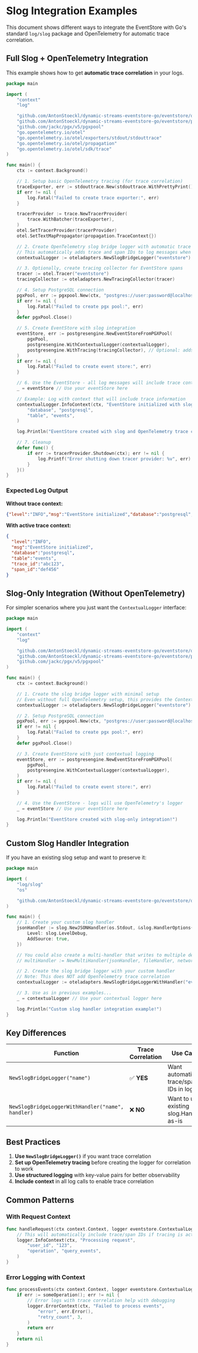 # Slog Integration Examples

This document shows different ways to integrate the EventStore with Go's standard `log/slog` package and OpenTelemetry for automatic trace correlation.

## Full Slog + OpenTelemetry Integration

This example shows how to get **automatic trace correlation** in your logs.

```go
package main

import (
	"context"
	"log"

	"github.com/AntonStoeckl/dynamic-streams-eventstore-go/eventstore/oteladapters"
	"github.com/AntonStoeckl/dynamic-streams-eventstore-go/eventstore/postgresengine"
	"github.com/jackc/pgx/v5/pgxpool"
	"go.opentelemetry.io/otel"
	"go.opentelemetry.io/otel/exporters/stdout/stdouttrace"
	"go.opentelemetry.io/otel/propagation"
	"go.opentelemetry.io/otel/sdk/trace"
)

func main() {
	ctx := context.Background()

	// 1. Setup basic OpenTelemetry tracing (for trace correlation)
	traceExporter, err := stdouttrace.New(stdouttrace.WithPrettyPrint())
	if err != nil {
		log.Fatal("Failed to create trace exporter:", err)
	}

	tracerProvider := trace.NewTracerProvider(
		trace.WithBatcher(traceExporter),
	)
	otel.SetTracerProvider(tracerProvider)
	otel.SetTextMapPropagator(propagation.TraceContext{})

	// 2. Create OpenTelemetry slog bridge logger with automatic trace correlation
	// This automatically adds trace and span IDs to log messages when tracing is active
	contextualLogger := oteladapters.NewSlogBridgeLogger("eventstore")

	// 3. Optionally, create tracing collector for EventStore spans
	tracer := otel.Tracer("eventstore")
	tracingCollector := oteladapters.NewTracingCollector(tracer)

	// 4. Setup PostgreSQL connection
	pgxPool, err := pgxpool.New(ctx, "postgres://user:password@localhost/eventstore")
	if err != nil {
		log.Fatal("Failed to create pgx pool:", err)
	}
	defer pgxPool.Close()

	// 5. Create EventStore with slog integration
	eventStore, err := postgresengine.NewEventStoreFromPGXPool(
		pgxPool,
		postgresengine.WithContextualLogger(contextualLogger),
		postgresengine.WithTracing(tracingCollector), // Optional: adds spans
	)
	if err != nil {
		log.Fatal("Failed to create event store:", err)
	}

	// 6. Use the EventStore - all log messages will include trace context
	_ = eventStore // Use your eventStore here

	// Example: Log with context that will include trace information
	contextualLogger.InfoContext(ctx, "EventStore initialized with slog and OpenTelemetry",
		"database", "postgresql",
		"table", "events",
	)

	log.Println("EventStore created with slog and OpenTelemetry trace correlation!")

	// 7. Cleanup
	defer func() {
		if err := tracerProvider.Shutdown(ctx); err != nil {
			log.Printf("Error shutting down tracer provider: %v", err)
		}
	}()
}
```

### Expected Log Output

**Without trace context:**
```json
{"level":"INFO","msg":"EventStore initialized","database":"postgresql","table":"events"}
```

**With active trace context:**
```json
{
  "level":"INFO",
  "msg":"EventStore initialized", 
  "database":"postgresql",
  "table":"events",
  "trace_id":"abc123",
  "span_id":"def456"
}
```

## Slog-Only Integration (Without OpenTelemetry)

For simpler scenarios where you just want the `ContextualLogger` interface:

```go
package main

import (
	"context"
	"log"

	"github.com/AntonStoeckl/dynamic-streams-eventstore-go/eventstore/oteladapters"
	"github.com/AntonStoeckl/dynamic-streams-eventstore-go/eventstore/postgresengine"
	"github.com/jackc/pgx/v5/pgxpool"
)

func main() {
	ctx := context.Background()

	// 1. Create the slog bridge logger with minimal setup
	// Even without full OpenTelemetry setup, this provides the ContextualLogger interface
	contextualLogger := oteladapters.NewSlogBridgeLogger("eventstore")

	// 2. Setup PostgreSQL connection
	pgxPool, err := pgxpool.New(ctx, "postgres://user:password@localhost/eventstore")
	if err != nil {
		log.Fatal("Failed to create pgx pool:", err)
	}
	defer pgxPool.Close()

	// 3. Create EventStore with just contextual logging
	eventStore, err := postgresengine.NewEventStoreFromPGXPool(
		pgxPool,
		postgresengine.WithContextualLogger(contextualLogger),
	)
	if err != nil {
		log.Fatal("Failed to create event store:", err)
	}

	// 4. Use the EventStore - logs will use OpenTelemetry's logger
	_ = eventStore // Use your eventStore here

	log.Println("EventStore created with slog-only integration!")
}
```

## Custom Slog Handler Integration

If you have an existing slog setup and want to preserve it:

```go
package main

import (
	"log/slog"
	"os"

	"github.com/AntonStoeckl/dynamic-streams-eventstore-go/eventstore/oteladapters"
)

func main() {
	// 1. Create your custom slog handler
	jsonHandler := slog.NewJSONHandler(os.Stdout, &slog.HandlerOptions{
		Level: slog.LevelDebug,
		AddSource: true,
	})

	// You could also create a multi-handler that writes to multiple destinations:
	// multiHandler := NewMultiHandler(jsonHandler, fileHandler, networkHandler)

	// 2. Create the slog bridge logger with your custom handler
	// Note: This does NOT add OpenTelemetry trace correlation
	contextualLogger := oteladapters.NewSlogBridgeLoggerWithHandler("eventstore", jsonHandler)

	// 3. Use as in previous examples...
	_ = contextualLogger // Use your contextual logger here

	log.Println("Custom slog handler integration example!")
}
```

## Key Differences

| Function | Trace Correlation | Use Case |
|----------|-------------------|----------|
| `NewSlogBridgeLogger("name")` | ✅ **YES** | Want automatic trace/span IDs in logs |
| `NewSlogBridgeLoggerWithHandler("name", handler)` | ❌ **NO** | Want to use existing slog.Handler as-is |

## Best Practices

1. **Use `NewSlogBridgeLogger()`** if you want trace correlation
2. **Set up OpenTelemetry tracing** before creating the logger for correlation to work
3. **Use structured logging** with key-value pairs for better observability
4. **Include context** in all log calls to enable trace correlation

## Common Patterns

### With Request Context
```go
func handleRequest(ctx context.Context, logger eventstore.ContextualLogger) {
	// This will automatically include trace/span IDs if tracing is active
	logger.InfoContext(ctx, "Processing request", 
		"user_id", "123",
		"operation", "query_events",
	)
}
```

### Error Logging with Context
```go
func processEvents(ctx context.Context, logger eventstore.ContextualLogger) error {
	if err := someOperation(); err != nil {
		// Error logs with trace correlation help with debugging
		logger.ErrorContext(ctx, "Failed to process events",
			"error", err.Error(),
			"retry_count", 3,
		)
		return err
	}
	return nil
}
```